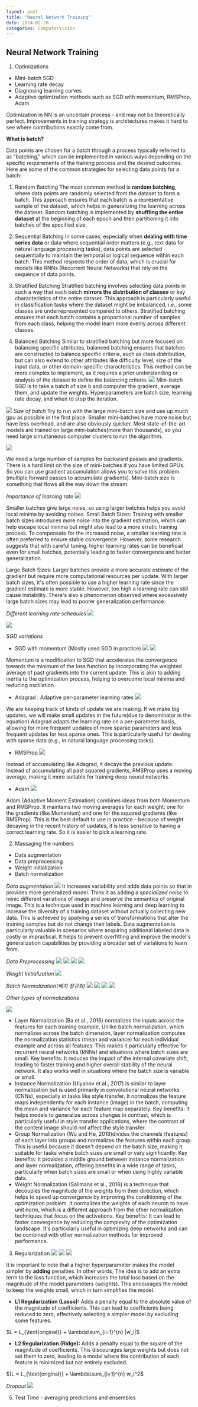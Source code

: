 ```yaml
---
layout: post
title: "Neural Network Training"
date: 2024-02-20
categories: ComputerVision
---
```


## Neural Network Training

1. Optimizations
- Mini-batch SGD
- Learning rate decay
- Diagnosing learning curves
- Adaptive optimization methods such as SGD with momentum, RMSProp, Adam

Optimization in NN is an uncertain process - and may not be theoretically perfect. Improvements in training strategy is architectures makes it hard to see where contributions exactly come from. 

**What is batch?**

Data points are chosen for a batch through a process typically referred to as "batching," which can be implemented in various ways depending on the specific requirements of the training process and the desired outcomes. Here are some of the common strategies for selecting data points for a batch:

1. Random Batching
The most common method is **random batching**, where data points are randomly selected from the dataset to form a batch. This approach ensures that each batch is a representative sample of the dataset, which helps in generalizing the learning across the dataset. Random batching is implemented by **shuffling the entire dataset** at the beginning of each epoch and then partitioning it into batches of the specified size.

2. Sequential Batching
In some cases, especially when **dealing with time series data** or data where sequential order matters (e.g., text data for natural language processing tasks), data points are selected sequentially to maintain the temporal or logical sequence within each batch. This method respects the order of data, which is crucial for models like RNNs (Recurrent Neural Networks) that rely on the sequence of data points.

3. Stratified Batching
Stratified batching involves selecting data points in such a way that each batch **mirrors the distribution of classes** or key characteristics of the entire dataset. This approach is particularly useful in classification tasks where the dataset might be imbalanced, i.e., some classes are underrepresented compared to others. Stratified batching ensures that each batch contains a proportional number of samples from each class, helping the model learn more evenly across different classes.

4. Balanced Batching
Similar to stratified batching but more focused on balancing specific attributes, balanced batching ensures that batches are constructed to balance specific criteria, such as class distribution, but can also extend to other attributes like difficulty level, size of the input data, or other domain-specific characteristics. This method can be more complex to implement, as it requires a prior understanding or analysis of the dataset to define the balancing criteria.
![](/images/2024-02-20.2/01.png)
Mini-batch SGD is to take a batch of size b and computer the gradient, average them, and update the weights. Hyperparameters are batch size, learning rate decay, and when to stop the iteration.


![](/images/2024-02-20.2/02.png)
*Size of batch*
Try to run with the large mini-batch size and use up much gpu as possible in the first place. Smaller mini-batches have more noise but have less overhead, and are also obviously quicker. 
Most state-of-the-art models are trained on large mini-batches(more than thousands), so you need large simultaneous computer clusters to run the algorithm.

![](/images/2024-02-20.2/03.png)

We need a large number of samples for backward passes and gradients. There is a hard limit on the size of mini-batches if you have limited GPUs. So you can use gradient accumulation allows you to solve this problem. (multiple forward passes to accumulate gradients). Mini-batch size is something that flows all the way down the stream. 

*Importance of learning rate*
![](/images/2024-02-20.2/04.png)

Smaller batches give large noise, so using larger batches helps you avoid local minima by avoiding noises. 
Small Batch Sizes: Training with smaller batch sizes introduces more noise into the gradient estimation, which can help escape local minima but might also lead to a more erratic training process. To compensate for the increased noise, a smaller learning rate is often preferred to ensure stable convergence. However, some research suggests that with careful tuning, higher learning rates can be beneficial even for small batches, potentially leading to faster convergence and better generalization. 

Large Batch Sizes: Larger batches provide a more accurate estimate of the gradient but require more computational resources per update. With larger batch sizes, it's often possible to use a higher learning rate since the gradient estimate is more stable. However, too high a learning rate can still cause instability. There's also a phenomenon observed where excessively large batch sizes may lead to poorer generalization performance.

*Different learning rate schedules*
![](/images/2024-02-20.2/05.png)

![](/images/2024-02-20.2/06.png)

*SGD variations*

- SGD with momentum (Mostly used SGD in practice)
![](/images/2024-02-20.2/07.png)
![](/images/2024-02-20.2/08.png)

Momentum is a modification to SGD that accelerates the convergence towards the minimum of the loss function by incorporating the weighted average of past gradients into the current update. This is akin to adding inertia to the optimization process, helping to overcome local minima and reducing oscillation.

- Adagrad : Adaptive per-parameter learning rates
![](/images/2024-02-20.2/09.png)

We are keeping track of kinds of update we are making. If we make big updates, we will make small updates in the future(due to denominator in the equation)
Adagrad adapts the learning rate on a per-parameter basis, allowing for more frequent updates of more sparse parameters and less frequent updates for less sparse ones. This is particularly useful for dealing with sparse data (e.g., in natural language processing tasks).


- RMSProp
![](/images/2024-02-20.2/10.png)

Instead of accumulating like Adagrad, it decays the previous update. Instead of accumulating all past squared gradients, RMSProp uses a moving average, making it more suitable for training deep neural networks. 
​

- Adam
![](/images/2024-02-20.2/11.png)
 
Adam (Adaptive Moment Estimation) combines ideas from both Momentum and RMSProp. It maintains two moving averages for each weight: one for the gradients (like Momentum) and one for the squared gradients (like RMSProp). This is the best default to use in practice - because of weight decaying in the recent history of updates, it is less sensitive to having a correct learning rate. So it is easier to pick a learning rate.



2. Massaging the numbers
- Data augmentation
- Data preprocessing
- Weight initialization
- Batch normalization


*Data augmentation*
![](/images/2024-02-20.2/12.png)
It increases variability and adds data points so that in provides more generalized model. Think it as adding a *specialized noise* to minic different variations of image and preserve the semantics of original image.
This is a technique used in machine learning and deep learning to increase the diversity of a training dataset without actually collecting new data. This is achieved by applying a series of transformations that alter the training samples but do not change their labels. Data augmentation is particularly valuable in scenarios where acquiring additional labeled data is costly or impractical. It helps to prevent overfitting and improve the model's generalization capabilities by providing a broader set of variations to learn from.
 

*Data Preprocessing*
![](/images/2024-02-20.2/13.png)
![](/images/2024-02-20.2/14.png)
![](/images/2024-02-20.2/15.png)
![](/images/2024-02-20.2/16.png)

*Weight Initialization*
![](/images/2024-02-20.2/17.png)


*Batch Normalization(배치 정규화)*
![](/images/2024-02-20.2/18.png)
![](/images/2024-02-20.2/19.png)
![](/images/2024-02-20.2/20.png)
![](/images/2024-02-20.2/21.png)

*Other types of normalizations*

![](/images/2024-02-20.2/22.png)
- Layer Normalization (Ba et al., 2016) normalizes the inputs across the features for each training example. Unlike batch normalization, which normalizes across the batch dimension, layer normalization computes the normalization statistics (mean and variance) for each individual example and across all features. This makes it particularly effective for recurrent neural networks (RNNs) and situations where batch sizes are small. Key benefits: It reduces the impact of the internal covariate shift, leading to faster training and higher overall stability of the neural network. It also works well in situations where the batch size is variable or small.
- Instance Normalization (Ulyanov et al., 2017) is similar to layer normalization but is used primarily in convolutional neural networks (CNNs), especially in tasks like style transfer. It normalizes the feature maps independently for each instance (image) in the batch, computing the mean and variance for each feature map separately. Key benefits: It helps models to generalize across changes in contrast, which is particularly useful in style transfer applications, where the contrast of the content image should not affect the style transfer.
- Group Normalization (Wu and He, 2018)divides the channels (features) of each layer into groups and normalizes the features within each group. This is useful because it doesn't depend on the batch size, making it suitable for tasks where batch sizes are small or vary significantly. Key benefits: It provides a middle ground between instance normalization and layer normalization, offering benefits in a wide range of tasks, particularly when batch sizes are small or when using highly variable data.
- Weight Normalization (Salimans et al., 2016) is a technique that decouples the magnitude of the weights from their direction, which helps to speed up convergence by improving the conditioning of the optimization problem. It normalizes the weights of each neuron to have unit norm, which is a different approach from the other normalization techniques that focus on the activations. Key benefits: It can lead to faster convergence by reducing the complexity of the optimization landscape. It's particularly useful in optimizing deep networks and can be combined with other normalization methods for improved performance.

3. Regularization
![](/images/2024-02-20.2/23.png)
![](/images/2024-02-20.2/24.png)
![](/images/2024-02-20.2/25.png)

It is important to note that a higher hyperparameter makes the model simpler by **adding** penalties. In other words, The idea is to add an extra term to the loss function, which increases the total loss based on the magnitude of the model parameters (weights). This encourages the model to keep the weights small, which in turn simplifies the model. 

*   **L1 Regularization (Lasso):** Adds a penalty equal to the absolute value of the magnitude of coefficients. This can lead to coefficients being reduced to zero, effectively selecting a simpler model by excluding some features.
    
 $L = L_{\text{original}} + \lambda\sum_{i=1}^{n} |w_i|$
    
*   **L2 Regularization (Ridge):** Adds a penalty equal to the square of the magnitude of coefficients. This discourages large weights but does not set them to zero, leading to a model where the contribution of each feature is minimized but not entirely excluded.
    
$[L = L_{\text{original}} + \lambda\sum_{i=1}^{n} w_i^2$

*Dropout*
![](/images/2024-02-20.2/26.png)


5. Test Time - averaging predictions and ensembles

